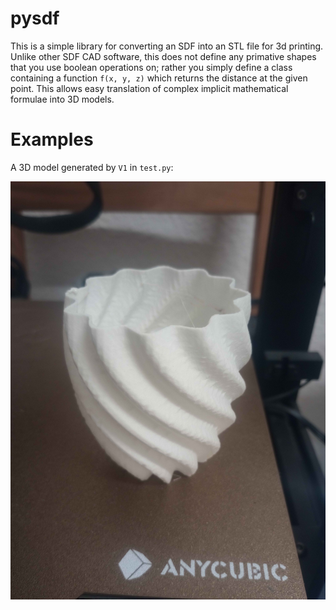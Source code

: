 # pysdf
This is a simple library for converting an SDF into an STL file for 3d printing. Unlike other SDF CAD software, this does not define any primative shapes that you use boolean operations on; rather you simply define a class containing a function `f(x, y, z)` which returns the distance at the given point. This allows easy translation of complex implicit mathematical formulae into 3D models.

# Examples

A 3D model generated by `V1` in `test.py`:

![A 3D printed vase](vase.jpg)
